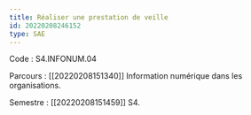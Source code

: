 ```yaml
---
title: Réaliser une prestation de veille
id: 20220208246152
type: SAE
---
```


Code : S4.INFONUM.04

Parcours : [[20220208151340]] Information numérique dans les organisations.

Semestre : [[20220208151459]] S4.